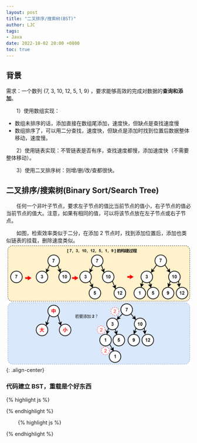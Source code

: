 ```yaml
---
layout: post
title: "二叉排序/搜索树(BST)"
author: LJC
tags:
- Java
date: 2022-10-02 20:00 +0800
toc: true
---
```

## 背景
需求：一个数列 {7, 3, 10, 12, 5, 1, 9} ，要求能够高效的完成对数据的**查询和添加**。

&emsp;&emsp;1）使用数组实现：
- 数组未排序的话，添加直接在数组尾添加，速度快，但缺点是查找速度慢
- 数组排序了，可以用二分查找，速度快，但缺点是添加时找到位置后数据整体移动，速度慢。

&emsp;&emsp;2）使用链表实现：不管链表是否有序，查找速度都慢，添加速度快（不需要整体移动）。

&emsp;&emsp;3）使用二叉排序树：则增/删/改/查都很快。

## 二叉排序/搜索树(Binary Sort/Search Tree)

&emsp;&emsp;任何一个非叶子节点，要求左子节点的值比当前节点的值小，右子节点的值必当前节点的值大。注意，如果有相同的值，可以将该节点放在左子节点或右子节点。

&emsp;&emsp;如图，检索效率类似于二分，在添加 2 节点时，找到添加位置后，添加也类似链表的挂载，删除速度类似。
![bst01.png](/images/bst01.png "BST"){: .align-center}

### 代码建立 BST，重载是个好东西


{% highlight js %}

{% endhighlight %}


&emsp;&emsp;
{% highlight js %}

{% endhighlight %}
